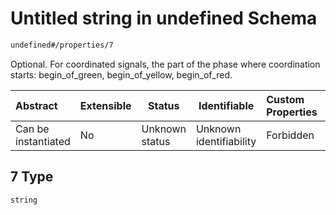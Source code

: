 # Untitled string in undefined Schema

```txt
undefined#/properties/7
```

Optional. For coordinated signals, the part of the phase where coordination starts: begin_of_green, begin_of_yellow, begin_of_red.


| Abstract            | Extensible | Status         | Identifiable            | Custom Properties | Additional Properties | Access Restrictions | Defined In                                                                                          |
| :------------------ | ---------- | -------------- | ----------------------- | :---------------- | --------------------- | ------------------- | --------------------------------------------------------------------------------------------------- |
| Can be instantiated | No         | Unknown status | Unknown identifiability | Forbidden         | Allowed               | none                | [signal_timing_plan.schema.json\*](../../out/signal_timing_plan.schema.json "open original schema") |

## 7 Type

`string`
